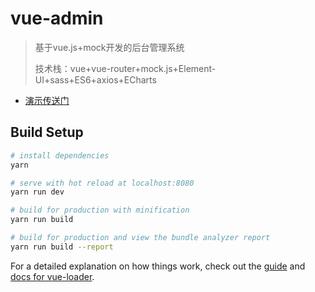 # vue-admin

> 基于vue.js+mock开发的后台管理系统
>
> 技术栈：vue+vue-router+mock.js+Element-UI+sass+ES6+axios+ECharts

- [演示传送门](http://fog3211.github.io/vue-admin/dist/index.html)  

## Build Setup

```bash
# install dependencies
yarn  

# serve with hot reload at localhost:8080
yarn run dev

# build for production with minification
yarn run build

# build for production and view the bundle analyzer report
yarn run build --report
```

For a detailed explanation on how things work, check out the [guide](http://vuejs-templates.github.io/webpack/) and [docs for vue-loader](http://vuejs.github.io/vue-loader).
